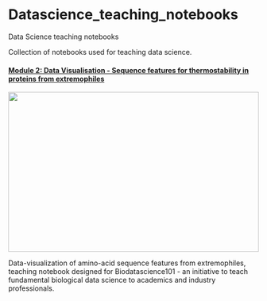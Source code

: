 # Datascience_teaching_notebooks
Data Science teaching notebooks

Collection of notebooks used for teaching data science.


#### [Module 2: Data Visualisation - Sequence features for thermostability in proteins from extremophiles](https://github.com/Magnushhoie/Datascience_teaching_notebooks/blob/master/Module_2_Sequence_DataVisualization__public_MH_AFS.ipynb)
<img src="https://github.com/Magnushhoie/Datascience_teaching_notebooks/blob/master/img/module2_logo.png?raw=true" width="504" height="322">

Data-visualization of amino-acid sequence features from extremophiles, teaching notebook designed for Biodatascience101 - an initiative to teach fundamental biological data science to academics and industry professionals.

